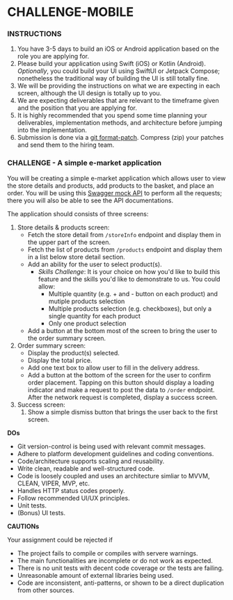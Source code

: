 # CHALLENGE-MOBILE

### INSTRUCTIONS

1. You have 3-5 days to build an iOS or Android application based on the role you are applying for.
2. Please build your application using Swift (iOS) or Kotlin (Android). *Optionally*, you could build your UI using SwiftUI or Jetpack Compose; nonetheless the traditional way of building the UI is still totally fine.
3. We will be providing the instructions on what we are expecting in each screen, although the UI design is totally up to you.
4. We are expecting deliverables that are relevant to the timeframe given and the position that you are applying for. 
5. It is highly recommended that you spend some time planning your deliverables, implementation methods, and architecture before jumping into the implementation.
6. Submission is done via a [git format-patch](https://git-scm.com/docs/git-format-patch). Compress (zip) your patches and send them to the hiring team.

### CHALLENGE - A simple e-market application

You will be creating a simple e-market application which allows user to view the store details and products, add products to the basket, and place an order. You will be using this [Swagger mock API](https://app.swaggerhub.com/apis-docs/m-tul/opn-mobile-challenge-api/1.0.0#/) to perform all the requests; there you will also be able to see the API documentations.

The application should consists of three screens:

1. Store details & products screen:
   - Fetch the store detail from `/storeInfo` endpoint and display them in the upper part of the screen.
   - Fetch the list of products from `/products` endpoint and display them in a list below store detail section.
   - Add an ability for the user to select product(s). 
     - *Skills Challenge*: It is your choice on how you'd like to build this feature and the skills you'd like to demonstrate to us. 
       You could allow:
       - Multiple quantity (e.g. + and - button on each product) and mutiple products selection
       - Multiple products selection (e.g. checkboxes), but only a single quantity for each product
       - Only one product selection
   - Add a button at the bottom most of the screen to bring the user to the order summary screen.
2. Order summary screen:
   - Display the product(s) selected.
   - Display the total price.
   - Add one text box to allow user to fill in the delivery address.
   - Add a button at the bottom of the screen for the user to confirm order placement. Tapping on this button should display a loading indicator and make a request to post the data to `/order` endpoint. After the network request is completed, display a success screen.
3. Success screen:
   1. Show a simple dismiss button that brings the user back to the first screen.

**DOs**

* Git version-control is being used with relevant commit messages.
* Adhere to platform development guidelines and coding conventions.
* Code/architecture supports scaling and reusability.
* Write clean, readable and well-structured code.
* Code is loosely coupled and uses an architecture simliar to MVVM, CLEAN, VIPER, MVP, etc.
* Handles HTTP status codes properly.
* Follow recommended UI/UX principles.
* Unit tests.
* (Bonus) UI tests.

**CAUTIONs**

Your assignment could be rejected if
* The project fails to compile or compiles with servere warnings.
* The main functionalities are incomplete or do not work as expected.
* There is no unit tests with decent code coverage or the tests are failing.
* Unreasonable amount of external libraries being used.
* Code are inconsistent, anti-patterns, or shown to be a direct duplication from other sources.

